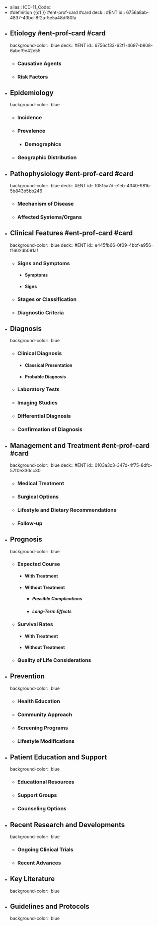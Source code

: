 - alias::
  ICD-11_Code::
- #definition {{c1 }} #ent-prof-card #card
  deck:: #ENT
  id:: 6756a8ab-4837-43bd-8f2a-5e5a48df80fa
- ## Etiology #ent-prof-card #card
  background-color:: blue
  deck:: #ENT
  id:: 6756cf33-62f1-4697-b808-6abef9e42e55
	- ### Causative Agents
	- ### Risk Factors
- ## Epidemiology
  background-color:: blue
	- ### Incidence
	- ### Prevalence
		- ### Demographics
	- ### Geographic Distribution
- ## Pathophysiology #ent-prof-card #card
  background-color:: blue
  deck:: #ENT
  id:: f0515a7d-e1eb-4340-981b-5b843b5bb246
	- ### Mechanism of Disease
	- ### Affected Systems/Organs
- ## Clinical Features #ent-prof-card #card
  background-color:: blue
  deck:: #ENT
  id:: e445fb66-0f09-4bbf-a956-f1602db091af
	- ### Signs and Symptoms
		- #### Symptoms
		- #### Signs
	- ### Stages or Classification
	- ### Diagnostic Criteria
- ## Diagnosis
  background-color:: blue
	- ### Clinical Diagnosis
		- #### Classical Presentation
		- #### Probable Diagnosis
	- ### Laboratory Tests
	- ### Imaging Studies
	- ### Differential Diagnosis
	- ### Confirmation of Diagnosis
- ## Management and Treatment #ent-prof-card #card
  background-color:: blue
  deck:: #ENT
  id:: 0103a3c3-347d-4f75-8dfc-57f0e330cc30
	- ### Medical Treatment
	- ### Surgical Options
	- ### Lifestyle and Dietary Recommendations
	- ### Follow-up
- ## Prognosis
  background-color:: blue
	- ### Expected Course
		- #### With Treatment
		- #### Without Treatment
			- ##### Possible Complications
			- ##### Long-Term Effects
	- ### Survival Rates
		- #### With Treatment
		- #### Without Treatment
	- ### Quality of Life Considerations
- ## Prevention
  background-color:: blue
	- ### Health Education
	- ### Community Approach
	- ### Screening Programs
	- ### Lifestyle Modifications
- ## Patient Education and Support
  background-color:: blue
	- ### Educational Resources
	- ### Support Groups
	- ### Counseling Options
- ## Recent Research and Developments
  background-color:: blue
	- ### Ongoing Clinical Trials
	- ### Recent Advances
- ## Key Literature
  background-color:: blue
- ## Guidelines and Protocols
  background-color:: blue